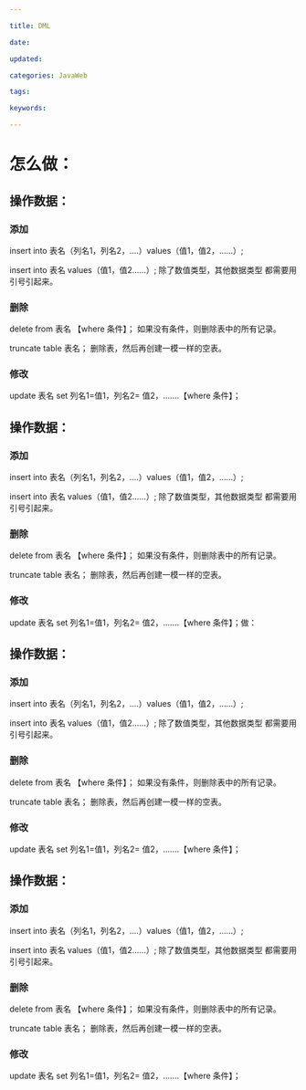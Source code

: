 ```yaml
---

title: DML

date: 

updated: 

categories: JavaWeb

tags: 

keywords: 

---
```

# 怎么做：

## 操作数据：

### 添加

insert into 表名（列名1，列名2，....）values（值1，值2，......）;

insert into 表名 values（值1，值2......）;                   除了数值类型，其他数据类型         																											都需要用引号引起来。

### 删除

delete from  表名 【where 条件】；          如果没有条件，则删除表中的所有记录。

truncate table  表名；                           删除表，然后再创建一模一样的空表。

### 修改

update  表名 set 列名1=值1，列名2= 值2，.......【where 条件】；

## 操作数据：

### 添加

insert into 表名（列名1，列名2，....）values（值1，值2，......）;

insert into 表名 values（值1，值2......）;                   除了数值类型，其他数据类型         																											都需要用引号引起来。

### 删除

delete from  表名 【where 条件】；          如果没有条件，则删除表中的所有记录。

truncate table  表名；                           删除表，然后再创建一模一样的空表。

### 修改

update  表名 set 列名1=值1，列名2= 值2，.......【where 条件】；做：

## 操作数据：

### 添加

insert into 表名（列名1，列名2，....）values（值1，值2，......）;

insert into 表名 values（值1，值2......）;                   除了数值类型，其他数据类型         																											都需要用引号引起来。

### 删除

delete from  表名 【where 条件】；          如果没有条件，则删除表中的所有记录。

truncate table  表名；                           删除表，然后再创建一模一样的空表。

### 修改

update  表名 set 列名1=值1，列名2= 值2，.......【where 条件】；

## 操作数据：

### 添加

insert into 表名（列名1，列名2，....）values（值1，值2，......）;

insert into 表名 values（值1，值2......）;                   除了数值类型，其他数据类型         																											都需要用引号引起来。

### 删除

delete from  表名 【where 条件】；          如果没有条件，则删除表中的所有记录。

truncate table  表名；                           删除表，然后再创建一模一样的空表。

### 修改

update  表名 set 列名1=值1，列名2= 值2，.......【where 条件】；